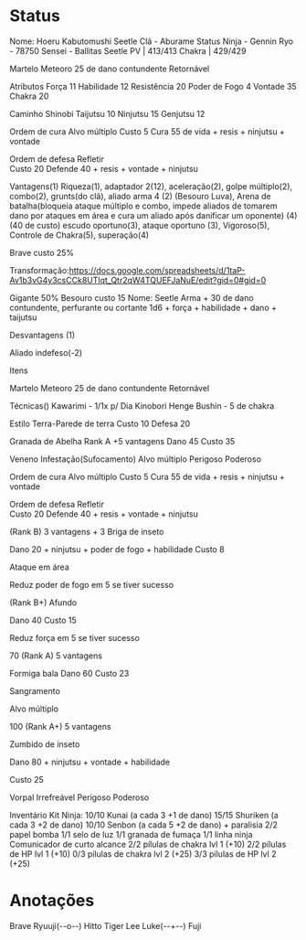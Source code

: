 # Status
Nome: Hoeru Kabutomushi Seetle
Clã - Aburame
Status Ninja  - 
Gennin
Ryo - 78750 
Sensei - Ballitas Seetle
PV | 413/413
Chakra | 429/429


Martelo Meteoro
25 de dano contundente
Retornável

Atributos 
Força 11
Habilidade 12
Resistência 20
Poder de Fogo 4 
Vontade  35
Chakra  20

Caminho Shinobi
Taijutsu  10
Ninjutsu 15
Genjutsu 12

Ordem de cura Alvo múltiplo
Custo 5 
Cura 55 de vida + resis + ninjutsu + vontade 

Ordem de defesa Refletir  
Custo 20
Defende 40 + resis + vontade + ninjutsu


Vantagens(1)
Riqueza(1), adaptador 2(12), aceleração(2), golpe múltiplo(2), combo(2), grunts(do clã), aliado arma 4 (2) (Besouro Luva), Arena de batalha(bloqueia ataque múltiplo e combo, impede aliados de tomarem dano por ataques em área e cura um aliado após danificar um oponente) (4) (40 de custo) escudo oportuno(3),  ataque oportuno (3), Vigoroso(5), Controle de Chakra(5), superação(4)

Brave custo 25%

Transformação:https://docs.google.com/spreadsheets/d/1taP-Av1b3vG4y3csCCk8UTlqt_Qtr2qW4TQUEFJaNuE/edit?gid=0#gid=0

Gigante 50%
Besouro custo 15
Nome: Seetle
Arma + 30 de dano contundente, perfurante ou cortante 1d6 + força + habilidade + dano + taijutsu


Desvantagens (1)

Aliado indefeso(-2)



Itens

Martelo Meteoro
25 de dano contundente
Retornável




Técnicas()
Kawarimi - 1/1x p/ Dia
Kinobori 
Henge 
Bushin - 5 de chakra

Estilo Terra-Parede de terra
Custo 10
Defesa 20

Granada de Abelha
Rank A +5 vantagens
Dano 45
Custo 35

Veneno
Infestação(Sufocamento)
Alvo múltiplo
Perigoso
Poderoso


Ordem de cura Alvo múltiplo
Custo 5 
Cura 55 de vida + resis + ninjutsu + vontade 

Ordem de defesa Refletir  
Custo 20
Defende 40 + resis + vontade + ninjutsu

(Rank B) 3  vantagens + 3
Briga de inseto

Dano 20 + ninjutsu + poder de fogo + habilidade 
Custo 8

Ataque em área

Reduz poder de fogo em 5 se tiver sucesso

 (Rank B+)
Afundo

Dano 40
Custo 15

Reduz força em 5 se tiver sucesso

70 (Rank A) 5 vantagens 

Formiga bala
Dano 60
Custo 23

Sangramento

Alvo múltiplo

100 (Rank A+) 5 vantagens 


Zumbido de inseto 

Dano 80 + ninjutsu + vontade + habilidade 

Custo 25

Vorpal 
Irrefreável
Perigoso
Poderoso

Inventário
Kit Ninja:
10/10 Kunai (a cada 3 +1 de dano)
15/15 Shuriken (a cada 3 +2 de dano)
10/10 Senbon (a cada 5 +2 de dano) + paralisia
2/2 papel bomba
1/1 selo de luz
1/1 granada de fumaça
1/1 linha ninja
Comunicador de curto alcance
2/2 pílulas de chakra lvl 1 (+10)
2/2 pílulas de HP lvl 1 (+10)
0/3 pílulas de chakra lvl 2 (+25)
3/3 pílulas  de HP lvl 2 (+25)

# Anotações
Brave
Ryuuji(--o--)
Hitto
Tiger Lee
Luke(--+--)
Fuji




